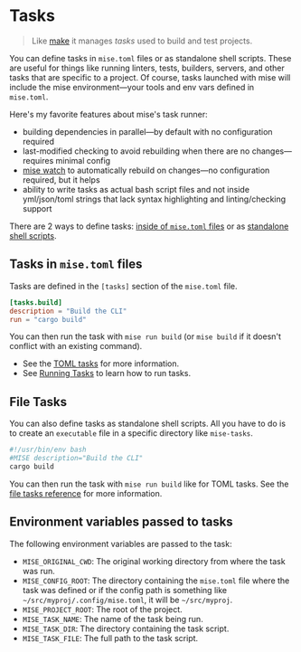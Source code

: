 # Tasks

> Like [make](https://www.gnu.org/software/make/manual/make.html) it manages _tasks_ used to build and test projects.

You can define tasks in `mise.toml` files or as standalone shell scripts. These are useful for things like running
linters, tests, builders, servers, and other tasks that are specific to a project. Of course, tasks launched with mise
will include the mise environment—your tools and env vars defined in `mise.toml`.

Here's my favorite features about mise's task runner:

- building dependencies in parallel—by default with no configuration required
- last-modified checking to avoid rebuilding when there are no changes—requires minimal config
- [mise watch](./running-tasks.html#watching-files) to automatically rebuild on changes—no configuration required, but
  it helps
- ability to write tasks as actual bash script files and not inside yml/json/toml strings that lack syntax highlighting
  and linting/checking support

There are 2 ways to define tasks: [inside of `mise.toml` files](./toml-tasks.html) or as
[standalone shell scripts](./file-tasks.html).

## Tasks in `mise.toml` files

Tasks are defined in the `[tasks]` section of the `mise.toml` file.

```toml [mise.toml]
[tasks.build]
description = "Build the CLI"
run = "cargo build"
```

You can then run the task with `mise run build` (or `mise build` if it doesn't conflict with an existing command).

- See the [TOML tasks](./toml-tasks.html) for more information.
- See [Running Tasks](./running-tasks.html) to learn how to run tasks.

## File Tasks

You can also define tasks as standalone shell scripts. All you have to do is to create an `executable` file in a
specific directory like `mise-tasks`.

```sh [mise-tasks/build]
#!/usr/bin/env bash
#MISE description="Build the CLI"
cargo build
```

You can then run the task with `mise run build` like for TOML tasks. See the [file tasks reference](./file-tasks.html)
for more information.

## Environment variables passed to tasks

The following environment variables are passed to the task:

- `MISE_ORIGINAL_CWD`: The original working directory from where the task was run.
- `MISE_CONFIG_ROOT`: The directory containing the `mise.toml` file where the task was defined or if the config path is
  something like `~/src/myproj/.config/mise.toml`, it will be `~/src/myproj`.
- `MISE_PROJECT_ROOT`: The root of the project.
- `MISE_TASK_NAME`: The name of the task being run.
- `MISE_TASK_DIR`: The directory containing the task script.
- `MISE_TASK_FILE`: The full path to the task script.
